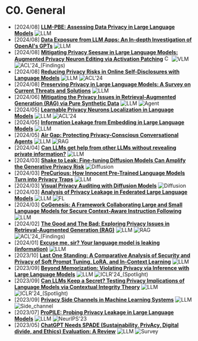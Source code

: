 # C0. General
- [2024/08] **[LLM-PBE: Assessing Data Privacy in Large Language Models](https://arxiv.org/abs/2408.12787)** ![LLM](https://img.shields.io/badge/LLM-589cf4)
- [2024/08] **[Data Exposure from LLM Apps: An In-depth Investigation of OpenAI's GPTs](https://arxiv.org/abs/2408.13247)** ![LLM](https://img.shields.io/badge/LLM-589cf4)
- [2024/08] **[Mitigating Privacy Seesaw in Large Language Models: Augmented Privacy Neuron Editing via Activation Patching](https://aclanthology.org/2024.findings-acl.315/)** [<img src="https://github.com/FortAwesome/Font-Awesome/blob/6.x/svgs/brands/github.svg" alt="Code" width="15" height="15">](https://github.com/flamewei123/APNEAP-) ![VLM](https://img.shields.io/badge/VLM-c7688b) ![ACL'24_(Findings)](https://img.shields.io/badge/ACL'24_(Findings)-f1b800)
- [2024/08] **[Reducing Privacy Risks in Online Self-Disclosures with Language Models](https://aclanthology.org/2024.acl-long.741/)** ![LLM](https://img.shields.io/badge/LLM-589cf4) ![ACL'24](https://img.shields.io/badge/ACL'24-f1b800)
- [2024/08] **[Preserving Privacy in Large Language Models: A Survey on Current Threats and Solutions](https://arxiv.org/abs/2408.05212)** ![LLM](https://img.shields.io/badge/LLM-589cf4)
- [2024/06] **[Mitigating the Privacy Issues in Retrieval-Augmented Generation (RAG) via Pure Synthetic Data](https://arxiv.org/abs/2406.14773)** ![LLM](https://img.shields.io/badge/LLM-589cf4) ![Agent](https://img.shields.io/badge/Agent-87b800)
- [2024/05] **[Learnable Privacy Neurons Localization in Language Models](https://aclanthology.org/2024.acl-short.25/)** ![LLM](https://img.shields.io/badge/LLM-589cf4) ![ACL'24](https://img.shields.io/badge/ACL'24-f1b800)
- [2024/05] **[Information Leakage from Embedding in Large Language Models](https://arxiv.org/abs/2405.11916)** ![LLM](https://img.shields.io/badge/LLM-589cf4)
- [2024/05] **[Air Gap: Protecting Privacy-Conscious Conversational Agents](https://arxiv.org/abs/2405.05175)** ![LLM](https://img.shields.io/badge/LLM-589cf4) ![RAG](https://img.shields.io/badge/RAG-87b800)
- [2024/04] **[Can LLMs get help from other LLMs without revealing private information?](https://arxiv.org/abs/2404.01041)** ![LLM](https://img.shields.io/badge/LLM-589cf4)
- [2024/03] **[Shake to Leak: Fine-tuning Diffusion Models Can Amplify the Generative Privacy Risk](https://arxiv.org/html/2403.09450v1)** ![Diffusion](https://img.shields.io/badge/Diffusion-a99cf4)
- [2024/03] **[PreCurious: How Innocent Pre-Trained Language Models Turn into Privacy Traps](https://arxiv.org/abs/2403.09562)** ![LLM](https://img.shields.io/badge/LLM-589cf4)
- [2024/03] **[Visual Privacy Auditing with Diffusion Models](https://arxiv.org/abs/2403.07588)** ![Diffusion](https://img.shields.io/badge/Diffusion-a99cf4)
- [2024/03] **[Analysis of Privacy Leakage in Federated Large Language Models](https://arxiv.org/abs/2403.04784)** ![LLM](https://img.shields.io/badge/LLM-589cf4) ![FL](https://img.shields.io/badge/FL-87b800)
- [2024/03] **[CoGenesis: A Framework Collaborating Large and Small Language Models for Secure Context-Aware Instruction Following](https://arxiv.org/abs/2403.03129)** ![LLM](https://img.shields.io/badge/LLM-589cf4)
- [2024/02] **[The Good and The Bad: Exploring Privacy Issues in Retrieval-Augmented Generation (RAG)](https://aclanthology.org/2024.findings-acl.267)** ![LLM](https://img.shields.io/badge/LLM-589cf4) ![RAG](https://img.shields.io/badge/RAG-87b800) ![ACL'24_(Findings)](https://img.shields.io/badge/ACL'24_(Findings)-f1b800)
- [2024/01] **[Excuse me, sir? Your language model is leaking (information)](https://arxiv.org/abs/2401.10360)** ![LLM](https://img.shields.io/badge/LLM-589cf4)
- [2023/10] **[Last One Standing: A Comparative Analysis of Security and Privacy of Soft Prompt Tuning, LoRA, and In-Context Learning](https://arxiv.org/abs/2310.11397)** ![LLM](https://img.shields.io/badge/LLM-589cf4)
- [2023/09] **[Beyond Memorization: Violating Privacy via Inference with Large Language Models](https://openreview.net/forum?id=kmn0BhQk7p)** ![LLM](https://img.shields.io/badge/LLM-589cf4) ![ICLR'24_(Spotlight)](https://img.shields.io/badge/ICLR'24_(Spotlight)-f1b800)
- [2023/09] **[Can LLMs Keep a Secret? Testing Privacy Implications of Language Models via Contextual Integrity Theory](https://openreview.net/forum?id=c93SBwz1Ma)** ![LLM](https://img.shields.io/badge/LLM-589cf4) ![ICLR'24_(Spotlight)](https://img.shields.io/badge/ICLR'24_(Spotlight)-f1b800)
- [2023/09] **[Privacy Side Channels in Machine Learning Systems](https://arxiv.org/abs/2309.05610)** ![LLM](https://img.shields.io/badge/LLM-589cf4) ![Side_channel](https://img.shields.io/badge/Side_channel-87b800)
- [2023/07] **[ProPILE: Probing Privacy Leakage in Large Language Models](https://arxiv.org/abs/2307.01881)** ![LLM](https://img.shields.io/badge/LLM-589cf4) ![NeurIPS'23](https://img.shields.io/badge/NeurIPS'23-f1b800)
- [2023/05] **[ChatGPT Needs SPADE (Sustainability, PrivAcy, Digital divide, and Ethics) Evaluation: A Review](https://arxiv.org/abs/2305.03123)** ![LLM](https://img.shields.io/badge/LLM-589cf4) ![Survey](https://img.shields.io/badge/Survey-87b800)
